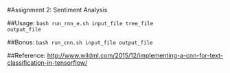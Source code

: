 #Assignment 2: Sentiment Analysis

##Usage:
<code>bash run_rnn_e.sh input_file tree_file output_file</code>

##Bonus:
<code>bash run_cnn.sh input_file output_file</code>

##Reference:
http://www.wildml.com/2015/12/implementing-a-cnn-for-text-classification-in-tensorflow/
